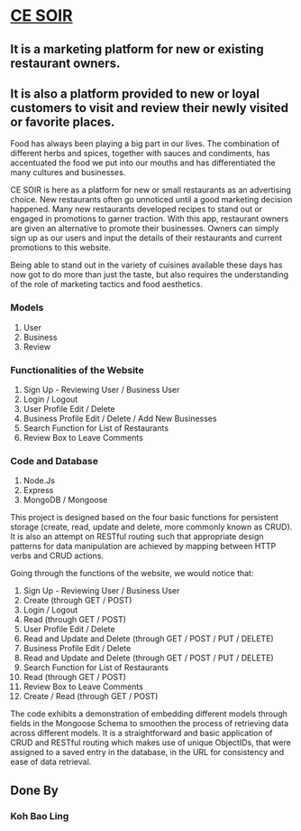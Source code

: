# [CE SOIR](www.cesoir.herokuapp.com)
## It is a marketing platform for new or existing restaurant owners.
## It is also a platform provided to new or loyal customers to visit and review their newly visited or favorite places.

Food has always been playing a big part in our lives. The combination of different herbs and spices, together with sauces and condiments, has accentuated the food we put into our mouths and has differentiated the many cultures and businesses.

CE SOIR is here as a platform for new or small restaurants as an advertising choice. New restaurants often go unnoticed until a good marketing decision happened. Many new restaurants developed recipes to stand out or engaged in promotions to garner traction. With this app, restaurant owners are given an alternative to promote their businesses. Owners can simply sign up as our users and input the details of their restaurants and current promotions to this website.

Being able to stand out in the variety of cuisines available these days has now got to do more than just the taste, but also requires the understanding of the role of marketing tactics and food aesthetics.

### Models
1. User
2. Business
3. Review

### Functionalities of the Website
1. Sign Up - Reviewing User / Business User
2. Login / Logout
3. User Profile Edit / Delete
4. Business Profile Edit / Delete / Add New Businesses
5. Search Function for List of Restaurants
6. Review Box to Leave Comments

### Code and Database
1. Node.Js
2. Express
3. MongoDB / Mongoose

This project is designed based on the four basic functions for persistent storage (create, read, update and delete, more commonly known as CRUD). It is also an attempt on RESTful routing such that appropriate design patterns for data manipulation are achieved by mapping between HTTP verbs and CRUD actions.

Going through the functions of the website, we would notice that:
1. Sign Up - Reviewing User / Business User
  1. Create (through GET / POST)
2. Login / Logout
  1. Read (through GET / POST)
3. User Profile Edit / Delete
  1. Read and Update and Delete (through GET / POST / PUT / DELETE)
4. Business Profile Edit / Delete
  1. Read and Update and Delete (through GET / POST / PUT / DELETE)
5. Search Function for List of Restaurants
  1. Read (through GET / POST)
6. Review Box to Leave Comments
  1. Create / Read (through GET / POST)

The code exhibits a demonstration of embedding different models through fields in the Mongoose Schema to smoothen the process of retrieving data across different models. It is a straightforward and basic application of CRUD and RESTful routing which makes use of unique ObjectIDs, that were assigned to a saved entry in the database, in the URL for consistency and ease of data retrieval.

## Done By
### Koh Bao Ling
